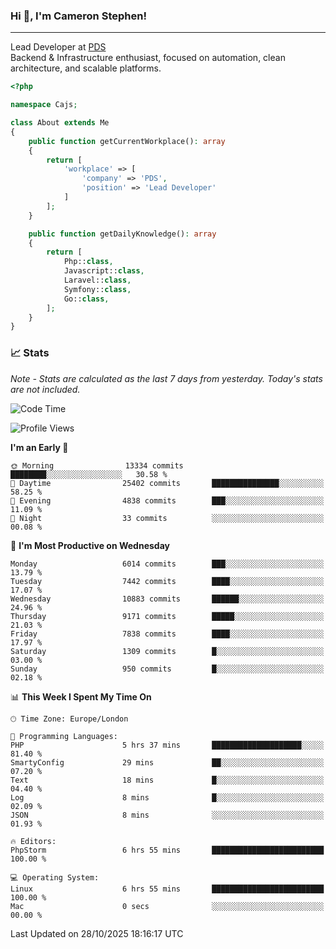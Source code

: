 ### Hi 👋, I'm Cameron Stephen!

---

Lead Developer at [PDS](https://prindatasolutions.co.uk)  
Backend & Infrastructure enthusiast, focused on automation, clean architecture, and scalable platforms.


```php
<?php

namespace Cajs;

class About extends Me
{
    public function getCurrentWorkplace(): array
    {
        return [
            'workplace' => [
                'company' => 'PDS',
                'position' => 'Lead Developer'
            ]
        ];
    }

    public function getDailyKnowledge(): array
    {
        return [
            Php::class,
            Javascript::class,
            Laravel::class,
            Symfony::class,
            Go::class,
        ];
    }
}
```

### 📈 Stats
<p><em>Note - Stats are calculated as the last 7 days from yesterday. Today's stats are not included.</em></p>


<!--START_SECTION:waka-->
![Code Time](http://img.shields.io/badge/Code%20Time-4%2C749%20hrs%2018%20mins-blue)

![Profile Views](http://img.shields.io/badge/Profile%20Views-0-blue)

**I'm an Early 🐤** 

```text
🌞 Morning                13334 commits       ████████░░░░░░░░░░░░░░░░░   30.58 % 
🌆 Daytime                25402 commits       ███████████████░░░░░░░░░░   58.25 % 
🌃 Evening                4838 commits        ███░░░░░░░░░░░░░░░░░░░░░░   11.09 % 
🌙 Night                  33 commits          ░░░░░░░░░░░░░░░░░░░░░░░░░   00.08 % 
```
📅 **I'm Most Productive on Wednesday** 

```text
Monday                   6014 commits        ███░░░░░░░░░░░░░░░░░░░░░░   13.79 % 
Tuesday                  7442 commits        ████░░░░░░░░░░░░░░░░░░░░░   17.07 % 
Wednesday                10883 commits       ██████░░░░░░░░░░░░░░░░░░░   24.96 % 
Thursday                 9171 commits        █████░░░░░░░░░░░░░░░░░░░░   21.03 % 
Friday                   7838 commits        ████░░░░░░░░░░░░░░░░░░░░░   17.97 % 
Saturday                 1309 commits        █░░░░░░░░░░░░░░░░░░░░░░░░   03.00 % 
Sunday                   950 commits         █░░░░░░░░░░░░░░░░░░░░░░░░   02.18 % 
```


📊 **This Week I Spent My Time On** 

```text
🕑︎ Time Zone: Europe/London

💬 Programming Languages: 
PHP                      5 hrs 37 mins       ████████████████████░░░░░   81.40 % 
SmartyConfig             29 mins             ██░░░░░░░░░░░░░░░░░░░░░░░   07.20 % 
Text                     18 mins             █░░░░░░░░░░░░░░░░░░░░░░░░   04.40 % 
Log                      8 mins              █░░░░░░░░░░░░░░░░░░░░░░░░   02.09 % 
JSON                     8 mins              ░░░░░░░░░░░░░░░░░░░░░░░░░   01.93 % 

🔥 Editors: 
PhpStorm                 6 hrs 55 mins       █████████████████████████   100.00 % 

💻 Operating System: 
Linux                    6 hrs 55 mins       █████████████████████████   100.00 % 
Mac                      0 secs              ░░░░░░░░░░░░░░░░░░░░░░░░░   00.00 % 
```


 Last Updated on 28/10/2025 18:16:17 UTC
<!--END_SECTION:waka-->
